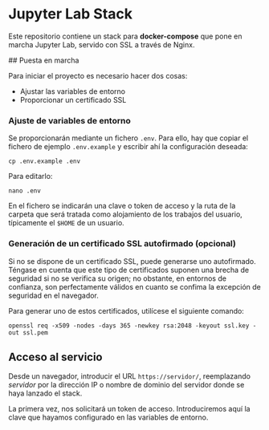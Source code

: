 # Jupyter Lab Stack

Este repositorio contiene un stack para **docker-compose** que pone en marcha Jupyter Lab, servido con SSL a través de Nginx.

## Puesta en marcha

Para iniciar el proyecto es necesario hacer dos cosas:

* Ajustar las variables de entorno
* Proporcionar un certificado SSL

### Ajuste de variables de entorno

Se proporcionarán mediante un fichero ``.env``. Para ello, hay que copiar el fichero de ejemplo ``.env.example`` y escribir ahí la configuración deseada:

```
cp .env.example .env
```

Para editarlo:

```
nano .env
``` 

En el fichero se indicarán una clave o token de acceso y la ruta de la carpeta que será tratada como alojamiento de los trabajos del usuario, típicamente el ``$HOME`` de un usuario.


### Generación de un certificado SSL autofirmado (opcional)

Si no se dispone de un certificado SSL, puede generarse uno autofirmado. Téngase en cuenta que este tipo de certificados suponen una brecha de seguridad si no se verifica su origen; no obstante, en entornos de confianza, son perfectamente válidos en cuanto se confima la excepción de seguridad en el navegador.

Para generar uno de estos certificados, utilícese el siguiente comando:

```
openssl req -x509 -nodes -days 365 -newkey rsa:2048 -keyout ssl.key -out ssl.pem
```


## Acceso al servicio

Desde un navegador, introducir el URL ``https://servidor/``, reemplazando _servidor_ por la dirección IP o nombre de dominio del servidor donde se haya lanzado el stack.

La primera vez, nos solicitará un token de acceso. Introduciremos aquí la clave que hayamos configurado en las variables de entorno.

